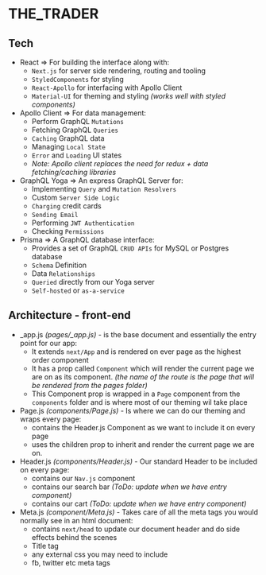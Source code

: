 # THE_TRADER

## Tech

- React => For building the interface along with:
  - `Next.js` for server side rendering, routing and tooling
  - `StyledComponents` for styling
  - `React-Apollo` for interfacing with Apollo Client
  - `Material-UI` for theming and styling _(works well with styled components)_
- Apollo Client => For data management:
  - Perform GraphQL `Mutations`
  - Fetching GraphQL `Queries`
  - `Caching` GraphQL data
  - Managing `Local State`
  - `Error` and `Loading` UI states
  - _Note: Apollo client replaces the need for redux + data fetching/caching libraries_
- GraphQL Yoga => An express GraphQL Server for:
  - Implementing `Query` and `Mutation Resolvers`
  - Custom `Server Side Logic`
  - `Charging` credit cards
  - `Sending Email`
  - Performing `JWT Authentication`
  - Checking `Permissions`
- Prisma => A GraphQL database interface:
  - Provides a set of GraphQL `CRUD APIs` for MySQL or Postgres database
  - `Schema` Definition
  - Data `Relationships`
  - `Queried` directly from our Yoga server
  - `Self-hosted` or `as-a-service`

## Architecture - front-end

- \_app.js _(pages/\_app.js)_ - is the base document and essentially the entry point for our app:
  - It extends `next/App` and is rendered on ever page as the highest order component
  - It has a prop called `Component` which will render the current page we are on as its component. _(the name of the route is the page that will be rendered from the pages folder)_
  - This Component prop is wrapped in a `Page` component from the `components` folder and is where most of our theming wil take place
- Page.js _(components/Page.js)_ - Is where we can do our theming and wraps every page:
  - contains the Header.js Component as we want to include it on every page
  - uses the children prop to inherit and render the current page we are on.
- Header.js _(components/Header.js)_ - Our standard Header to be included on every page:
  - contains our `Nav.js` component
  - contains our search bar _(ToDo: update when we have entry component)_
  - contains our cart _(ToDo: update when we have entry component)_
- Meta.js _(component/Meta.js)_ - Takes care of all the meta tags you would normally see in an html document:
  - contains `next/head` to update our document header and do side effects behind the scenes
  - Title tag
  - any external css you may need to include
  - fb, twitter etc meta tags
